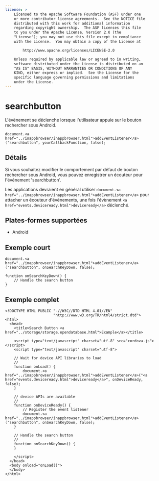 ```yaml
---
license: >
    Licensed to the Apache Software Foundation (ASF) under one
    or more contributor license agreements.  See the NOTICE file
    distributed with this work for additional information
    regarding copyright ownership.  The ASF licenses this file
    to you under the Apache License, Version 2.0 (the
    "License"); you may not use this file except in compliance
    with the License.  You may obtain a copy of the License at

        http://www.apache.org/licenses/LICENSE-2.0

    Unless required by applicable law or agreed to in writing,
    software distributed under the License is distributed on an
    "AS IS" BASIS, WITHOUT WARRANTIES OR CONDITIONS OF ANY
    KIND, either express or implied.  See the License for the
    specific language governing permissions and limitations
    under the License.
---
```


# searchbutton

L'évènement se déclenche lorsque l'utilisateur appuie sur le bouton rechercher sous Android.

    document.<a href="../inappbrowser/inappbrowser.html">addEventListener</a>("searchbutton", yourCallbackFunction, false);
    

## Détails

Si vous souhaitez modifier le comportement par défaut de bouton rechercher sous Android, vous pouvez enregistrer un écouteur pour l'événement 'searchbutton'.

Les applications devraient en général utiliser `document.<a href="../inappbrowser/inappbrowser.html">addEventListener</a>` pour attacher un écouteur d'évènements, une fois l'évènement `<a href="events.deviceready.html">deviceready</a>` déclenché.

## Plates-formes supportées

*   Android

## Exemple court

    document.<a href="../inappbrowser/inappbrowser.html">addEventListener</a>("searchbutton", onSearchKeyDown, false);
    
    function onSearchKeyDown() {
        // Handle the search button
    }
    

## Exemple complet

    <!DOCTYPE HTML PUBLIC "-//W3C//DTD HTML 4.01//EN"
                          "http://www.w3.org/TR/html4/strict.dtd">
    <html>
      <head>
        <title>Search Button <a href="../storage/storage.opendatabase.html">Example</a></title>
    
        <script type="text/javascript" charset="utf-8" src="cordova.js"></script>
        <script type="text/javascript" charset="utf-8">
    
        // Wait for device API libraries to load
        //
        function onLoad() {
            document.<a href="../inappbrowser/inappbrowser.html">addEventListener</a>("<a href="events.deviceready.html">deviceready</a>", onDeviceReady, false);
        }
    
        // device APIs are available
        //
        function onDeviceReady() {
            // Register the event listener
            document.<a href="../inappbrowser/inappbrowser.html">addEventListener</a>("searchbutton", onSearchKeyDown, false);
        }
    
        // Handle the search button
        //
        function onSearchKeyDown() {
        }
    
        </script>
      </head>
      <body onload="onLoad()">
      </body>
    </html>